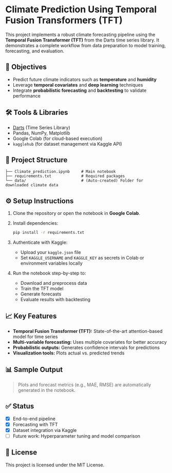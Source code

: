 # Climate Prediction Using Temporal Fusion Transformers (TFT)

This project implements a robust climate forecasting pipeline using the **Temporal Fusion Transformer (TFT)** from the Darts time series library. It demonstrates a complete workflow from data preparation to model training, forecasting, and evaluation.

## 📌 Objectives

- Predict future climate indicators such as **temperature** and **humidity**
- Leverage **temporal covariates** and **deep learning** techniques
- Integrate **probabilistic forecasting** and **backtesting** to validate performance

## 🛠️ Tools & Libraries

- [Darts](https://github.com/unit8co/darts) (Time Series Library)
- Pandas, NumPy, Matplotlib
- Google Colab (for cloud-based execution)
- `kagglehub` (for dataset management via Kaggle API)

## 📁 Project Structure

```
├── Climate_prediction.ipynb     # Main notebook
├── requirements.txt             # Required packages
└── data/                        # (Auto-created) Folder for downloaded climate data
```

## ⚙️ Setup Instructions

1. Clone the repository or open the notebook in **Google Colab**.
2. Install dependencies:
   ```bash
   pip install -r requirements.txt
   ```
3. Authenticate with Kaggle:
   - Upload your `kaggle.json` file
   - Set `KAGGLE_USERNAME` and `KAGGLE_KEY` as secrets in Colab or environment variables locally

4. Run the notebook step-by-step to:
   - Download and preprocess data
   - Train the TFT model
   - Generate forecasts
   - Evaluate results with backtesting

## 📈 Key Features

- **Temporal Fusion Transformer (TFT):** State-of-the-art attention-based model for time series
- **Multi-variable forecasting:** Uses multiple covariates for better accuracy
- **Probabilistic outputs:** Generates confidence intervals for predictions
- **Visualization tools:** Plots actual vs. predicted trends

## 📊 Sample Output

> Plots and forecast metrics (e.g., MAE, RMSE) are automatically generated in the notebook.

## ✅ Status

- [x] End-to-end pipeline
- [x] Forecasting with TFT
- [x] Dataset integration via Kaggle
- [ ] Future work: Hyperparameter tuning and model comparison

## 📄 License

This project is licensed under the MIT License.

